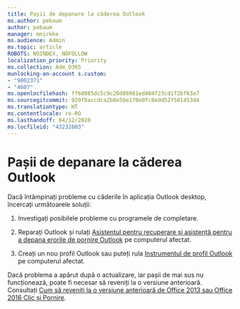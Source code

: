 ```yaml
---
title: Pașii de depanare la căderea Outlook
ms.author: pebaum
author: pebaum
manager: mnirkhe
ms.audience: Admin
ms.topic: article
ROBOTS: NOINDEX, NOFOLLOW
localization_priority: Priority
ms.collection: Adm_O365
munlocking-an-account s.custom:
- "9002371"
- "4607"
ms.openlocfilehash: ff68085dc5c9c26d86981ed404f23cd1f2bf63e7
ms.sourcegitcommit: 929f8accdca2b8e5be170e0fc8edd527581453d4
ms.translationtype: HT
ms.contentlocale: ro-RO
ms.lasthandoff: 04/12/2020
ms.locfileid: "43232803"
---
```

# <a name="outlook-crash-troubleshooting-steps"></a>Pașii de depanare la căderea Outlook

Dacă întâmpinați probleme cu căderile în aplicația Outlook desktop, încercați următoarele soluții:

1. Investigați posibilele probleme cu programele de completare.

2. Reparați Outlook și rulați [Asistentul pentru recuperare și asistență pentru a depana erorile de pornire Outlook](https://aka.ms/SaRA-OutlookWontStart) pe computerul afectat.

3. Creați un nou profil Outlook sau puteți rula [Instrumentul de profil Outlook](https://aka.ms/SaRA-OutlookSetupProfile) pe computerul afectat.

Dacă problema a apărut după o actualizare, iar pașii de mai sus nu funcționează, poate fi necesar să reveniți la o versiune anterioară. Consultați [Cum să reveniți la o versiune anterioară de Office 2013 sau Office 2016 Clic și Pornire](https://support.microsoft.com/help/2770432).

